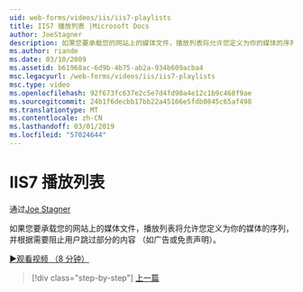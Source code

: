 ```yaml
---
uid: web-forms/videos/iis/iis7-playlists
title: IIS7 播放列表 |Microsoft Docs
author: JoeStagner
description: 如果您要承载您的网站上的媒体文件，播放列表将允许您定义为你的媒体的序列，并根据需要阻止用户跳过的 t 部分...
ms.author: riande
ms.date: 03/10/2009
ms.assetid: b61968ac-6d9b-4b75-ab2a-934b609acba4
msc.legacyurl: /web-forms/videos/iis/iis7-playlists
msc.type: video
ms.openlocfilehash: 92f673fc637e2c5e7d4fd90a4e12c1b9c468f9ae
ms.sourcegitcommit: 24b1f6decbb17bb22a45166e5fdb0845c65af498
ms.translationtype: MT
ms.contentlocale: zh-CN
ms.lasthandoff: 03/01/2019
ms.locfileid: "57024644"
---
```

<a name="iis7-playlists"></a>IIS7 播放列表
====================
通过[Joe Stagner](https://github.com/JoeStagner)

如果您要承载您的网站上的媒体文件，播放列表将允许您定义为你的媒体的序列，并根据需要阻止用户跳过部分的内容 （如广告或免责声明）。

[&#9654;观看视频 （8 分钟）](https://channel9.msdn.com/Blogs/ASP-NET-Site-Videos/iis7-playlists)

> [!div class="step-by-step"]
> [上一篇](bit-rate-throttling.md)
